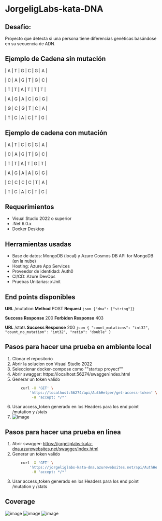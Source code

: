 
# JorgeligLabs-kata-DNA

## Desafio: 
Proyecto que detecta si una persona tiene diferencias genéticas basándose en su secuencia de ADN.


## Ejemplo de Cadena sin mutación
| A | T | G | C | G | A |

| C | A | G | T | G | C |

| T | T | A | T | T | T |

| A | G | A | C | G | G |

| G | C | G | T | C | A |

| T | C | A | C | T | G |


## Ejemplo de cadena con mutación
| A | T | C | G | G | A |

| C | A | G | T | G | C |

| T | T | A | T | G | T |

| A | G | A | A | G | G |

| C | C | C | C | T | A |

| T | C | A | C | T | G |



## Requerimientos
- Visual Studio 2022 o superior
- .Net 6.0.x
- Docker Desktop


## Herramientas usadas
- Base de datos: MongoDB (local) y Azure Cosmos DB API for MongoDB (en la nube)
- Hosting: Azure App Services
- Proveedor de identidad: Auth0
- CI/CD: Azure DevOps
- Pruebas Unitarias: xUnit

## End points disponibles
**URL**     /mutation
**Method**  POST
**Request**
    ```json
    {"dna": ["string"]}
    ```

**Success Response** 200
**Forbiden Response** 403

**URL**     /stats
**Success Response** 200
    ```json
    {
        "count_mutations": "int32",
        "count_no_mutation": "int32",
        "ratio": "double"
    }
    ```



## Pasos para hacer una prueba en ambiente local
1. Clonar el repositorio
2. Abrir la solucion con Visual Studio 2022
3. Seleccionar docker-compose como ""startup proyect""
4. Abrir swagger: https://localhost:56274/swagger/index.html
5. Generar un token valido
    ```bash
        curl -X 'GET' \
            'https://localhost:56274/api/AuthHelper/get-access-token' \
             -H 'accept: */*'
    ```
6. Usar access_token generado en los Headers para los end point /mutation y /stats
7. ![image](https://user-images.githubusercontent.com/581672/139580127-5764cdbe-bd45-4701-b253-0e6e03d08814.png)


## Pasos para hacer una prueba en linea
1. Abrir swagger: https://jorgeliglabs-kata-dna.azurewebsites.net/swagger/index.html
2. Generar un token valido
    ```bash
        curl -X 'GET' \
            'https://jorgeliglabs-kata-dna.azurewebsites.net/api/AuthHelper/get-access-token' \
             -H 'accept: */*'
    ```
6. Usar access_token generado en los Headers para los end point /mutation y /stats


## Coverage
![image](https://user-images.githubusercontent.com/581672/139580084-4b3ebf80-913d-4c28-801e-8461d9796b21.png)
![image](https://user-images.githubusercontent.com/581672/139580091-9df30c58-341e-40f3-9682-cefe70f5e1de.png)
![image](https://user-images.githubusercontent.com/581672/139580257-559390b6-56ad-4fb8-9dfd-65b98842251d.png)



